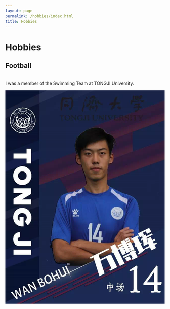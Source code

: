 ```yaml
---
layout: page
permalink: /hobbies/index.html
title: Hobbies
---
```


# Hobbies



## Football

<br>I was a member of the Swimming Team at TONGJI University.

![fb](images/fb.png)

